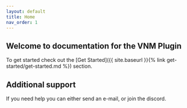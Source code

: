 ```yaml
---
layout: default
title: Home
nav_order: 1
---
```


## Welcome to documentation for the VNM Plugin

To get started check out the [Get Started]({{ site.baseurl }}{% link get-started/get-started.md %}) section.

## Additional support

If you need help you can either send an e-mail, or join the discord.
